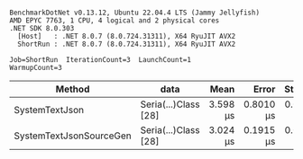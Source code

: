 ```

BenchmarkDotNet v0.13.12, Ubuntu 22.04.4 LTS (Jammy Jellyfish)
AMD EPYC 7763, 1 CPU, 4 logical and 2 physical cores
.NET SDK 8.0.303
  [Host]   : .NET 8.0.7 (8.0.724.31311), X64 RyuJIT AVX2
  ShortRun : .NET 8.0.7 (8.0.724.31311), X64 RyuJIT AVX2

Job=ShortRun  IterationCount=3  LaunchCount=1  
WarmupCount=3  

```
| Method                  | data                 | Mean     | Error     | StdDev    | Min      | Max      | Gen0   | Allocated |
|------------------------ |--------------------- |---------:|----------:|----------:|---------:|---------:|-------:|----------:|
| SystemTextJson          | Seria(...)Class [28] | 3.598 μs | 0.8010 μs | 0.0439 μs | 3.561 μs | 3.646 μs | 0.0229 |   2.07 KB |
| SystemTextJsonSourceGen | Seria(...)Class [28] | 3.024 μs | 0.1915 μs | 0.0105 μs | 3.017 μs | 3.036 μs | 0.0267 |    2.2 KB |
